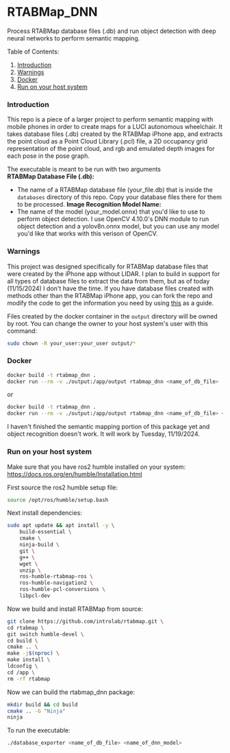 # RTABMap_DNN
Process RTABMap database files (.db) and run object detection with deep neural
networks to perform semantic mapping.

Table of Contents:
1. [Introduction](#introduction)
2. [Warnings](#warnings)
3. [Docker](#docker)
4. [Run on your host system](#run-on-your-host-system)

### Introduction
This repo is a piece of a larger project to perform semantic mapping with
mobile phones in order to create maps for a LUCI autonomous wheelchair. It takes
database files (.db) created by the RTABMap iPhone app, and extracts the point
cloud as a Point Cloud Library (.pcl) file, a 2D occupancy grid representation
of the point cloud, and rgb and emulated depth images for each pose in the pose
graph.

The executable is meant to be run with two arguments  
**RTABMap Database File (.db):**
* The name of a RTABMap database file (your_file.db) that is inside the ```databases```
directory of this repo. Copy your database files there for them to be processed.
**Image Recognition Model Name:**
* The name of the model (your_model.onnx) that you'd like to use to perform
object detection. I use OpenCV 4.10.0's DNN module to run object detection and
a yolov8n.onnx model, but you can use any model you'd like that works with this
verison of OpenCV.

### Warnings
This project was designed specifically for RTABMap database files that were created
by the iPhone app without LIDAR. I plan to build in support for all types of
database files to extract the data from them, but as of today (11/15/2024) I
don't have the time. If you have database files created with methods other than
the RTABMap iPhone app, you can fork the repo and modify the code to get the information
you need by using [this](https://github.com/introlab/rtabmap/blob/ff61266430017eb4924605b832cd688c8739af18/tools/Export/main.cpp#L1104-L1115) as a guide.

Files created by the docker container in the ```output``` directory will be owned by
root. You can change the owner to your host system's user with this command:
```bash
sudo chown -R your_user:your_user output/*
```
### Docker
```bash
docker build -t rtabmap_dnn .
docker run --rm -v ./output:/app/output rtabmap_dnn <name_of_db_file>
```
or
```bash
docker build -t rtabmap_dnn .
docker run --rm -v ./output:/app/output rtabmap_dnn <name_of_db_file> <name_of_dnn_model>
```
I haven't finished the semantic mapping portion of this package yet and object
recognition doesn't work. It will work by Tuesday, 11/19/2024.

### Run on your host system
Make sure that you have ros2 humble installed on your system:  
https://docs.ros.org/en/humble/Installation.html

First source the ros2 humble setup file:
```bash
source /opt/ros/humble/setup.bash
```
Next install dependencies:
```bash
sudo apt update && apt install -y \
    build-essential \
    cmake \
    ninja-build \
    git \
    g++ \
    wget \
    unzip \
    ros-humble-rtabmap-ros \
    ros-humble-navigation2 \
    ros-humble-pcl-conversions \
    libpcl-dev
```
Now we build and install RTABMap from source:
```bash
git clone https://github.com/introlab/rtabmap.git \
cd rtabmap \
git switch humble-devel \
cd build \
cmake .. \
make -j$(nproc) \
make install \
ldconfig \
cd /app \
rm -rf rtabmap
```
Now we can build the rtabmap_dnn package:
```bash
mkdir build && cd build
cmake .. -G "Ninja"
ninja
```
To run the executable:
```bash
./database_exporter <name_of_db_file> <name_of_dnn_model>
```
